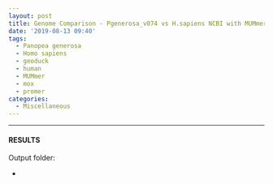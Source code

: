 ```yaml
---
layout: post
title: Genome Comparison - Pgenerosa_v074 vs H.sapiens NCBI with MUMmer Promer on Mox
date: '2019-08-13 09:40'
tags:
  - Panopea generosa
  - Homo sapiens
  - geoduck
  - human
  - MUMmer
  - mox
  - promer
categories:
  - Miscellaneous
---
```




---

#### RESULTS

Output folder:

- []()

